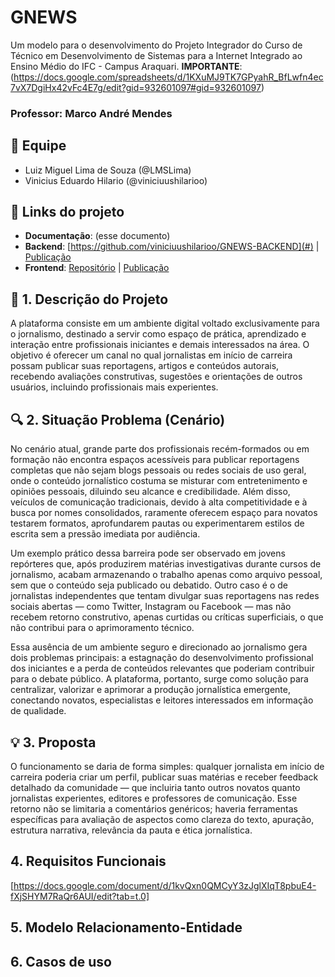 # GNEWS
Um modelo para o desenvolvimento do Projeto Integrador do Curso de Técnico em Desenvolvimento de Sistemas para a Internet Integrado ao Ensino Médio do IFC - Campus Araquari. 
**IMPORTANTE**:(https://docs.google.com/spreadsheets/d/1KXuMJ9TK7GPyahR_BfLwfn4ec7vX7DgiHx42vFc4E7g/edit?gid=932601097#gid=932601097)

### Professor: Marco André Mendes

## 👥 Equipe

- Luiz Miguel Lima de Souza (@LMSLima)
- Vinicius Eduardo Hilario (@viniciuushilarioo)

## 🔗 Links do projeto

- **Documentação**: (esse documento)
- **Backend**: [https://github.com/viniciuushilarioo/GNEWS-BACKEND](#) | [Publicação](#)
- **Frontend**: [Repositório](#) | [Publicação](#)

## 📌 1. Descrição do Projeto

A plataforma consiste em um ambiente digital voltado exclusivamente para o jornalismo, destinado a servir como espaço de prática, aprendizado e interação entre profissionais iniciantes e demais interessados na área. O objetivo é oferecer um canal no qual jornalistas em início de carreira possam publicar suas reportagens, artigos e conteúdos autorais, recebendo avaliações construtivas, sugestões e orientações de outros usuários, incluindo profissionais mais experientes.

## 🔍 2. Situação Problema (Cenário)

No cenário atual, grande parte dos profissionais recém-formados ou em formação não encontra espaços acessíveis para publicar reportagens completas que não sejam blogs pessoais ou redes sociais de uso geral, onde o conteúdo jornalístico costuma se misturar com entretenimento e opiniões pessoais, diluindo seu alcance e credibilidade. Além disso, veículos de comunicação tradicionais, devido à alta competitividade e à busca por nomes consolidados, raramente oferecem espaço para novatos testarem formatos, aprofundarem pautas ou experimentarem estilos de escrita sem a pressão imediata por audiência.

Um exemplo prático dessa barreira pode ser observado em jovens repórteres que, após produzirem matérias investigativas durante cursos de jornalismo, acabam armazenando o trabalho apenas como arquivo pessoal, sem que o conteúdo seja publicado ou debatido. Outro caso é o de jornalistas independentes que tentam divulgar suas reportagens nas redes sociais abertas — como Twitter, Instagram ou Facebook — mas não recebem retorno construtivo, apenas curtidas ou críticas superficiais, o que não contribui para o aprimoramento técnico.

Essa ausência de um ambiente seguro e direcionado ao jornalismo gera dois problemas principais: a estagnação do desenvolvimento profissional dos iniciantes e a perda de conteúdos relevantes que poderiam contribuir para o debate público. A plataforma, portanto, surge como solução para centralizar, valorizar e aprimorar a produção jornalística emergente, conectando novatos, especialistas e leitores interessados em informação de qualidade.

## 💡 3. Proposta

O funcionamento se daria de forma simples: qualquer jornalista em início de carreira poderia criar um perfil, publicar suas matérias e receber feedback detalhado da comunidade — que incluiria tanto outros novatos quanto jornalistas experientes, editores e professores de comunicação. Esse retorno não se limitaria a comentários genéricos; haveria ferramentas específicas para avaliação de aspectos como clareza do texto, apuração, estrutura narrativa, relevância da pauta e ética jornalística.

  ## 4. Requisitos Funcionais

  [https://docs.google.com/document/d/1kvQxn0QMCyY3zJglXIqT8pbuE4-fXjSHYM7RaQr6AUI/edit?tab=t.0]

  ## 5. Modelo Relacionamento-Entidade

  ## 6. Casos de uso

